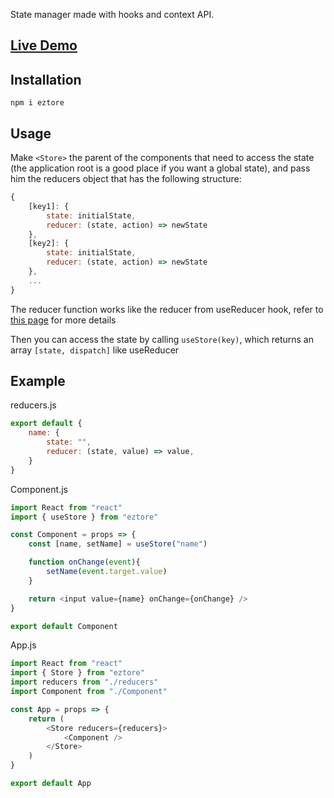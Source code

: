 State manager made with hooks and context API.

## [Live Demo](https://codesandbox.io/s/eztore-e5888)

## Installation
`npm i eztore`

## Usage

Make `<Store>` the parent of the components that need to access the state (the application root is a good place if you want a global state),
and pass him the reducers object that has the following structure:
```js
{
    [key1]: {
        state: initialState,
        reducer: (state, action) => newState
    },
    [key2]: {
        state: initialState,
        reducer: (state, action) => newState
    },
    ...
}
```

The reducer function works like the reducer from useReducer hook, refer to [this page](https://reactjs.org/docs/hooks-reference.html#usereducer) for more details

Then you can access the state by calling `useStore(key)`, which returns an array `[state, dispatch]` like useReducer

## Example

reducers.js
```js
export default {
    name: {
        state: "",
        reducer: (state, value) => value,
    }
}
```

Component.js
```js
import React from "react"
import { useStore } from "eztore"

const Component = props => {
    const [name, setName] = useStore("name")

    function onChange(event){
        setName(event.target.value)
    }

    return <input value={name} onChange={onChange} />
}

export default Component
```

App.js
```js
import React from "react"
import { Store } from "eztore"
import reducers from "./reducers"
import Component from "./Component"

const App = props => {
    return (
        <Store reducers={reducers}>
            <Component />
        </Store>
    )
}

export default App
```
